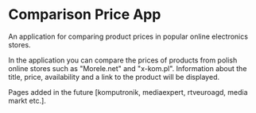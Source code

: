 
# Comparison Price App

An application for comparing product prices in popular online electronics stores.

In the application you can compare the prices of products from polish online stores such as "Morele.net" and "x-kom.pl". 
Information about the title, price, availability and a link to the product will be displayed.

Pages added in the future [komputronik, mediaexpert, rtveuroagd, media markt etc.].


